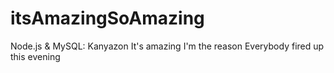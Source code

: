 # itsAmazingSoAmazing
Node.js &amp; MySQL: Kanyazon
It's amazing
I'm the reason
Everybody fired up this evening


